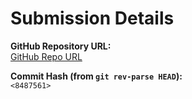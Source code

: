 # Submission Details

**GitHub Repository URL:**  
[ GitHub Repo URL](https://github.com/p-arkaprava/CS322M-230108071)

**Commit Hash (from `git rev-parse HEAD`):**  
`<8487561>`
